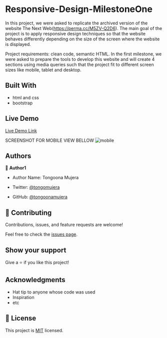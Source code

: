 # Responsive-Design-MilestoneOne

In this project, we were asked to replicate the archived version of the website The Next Web(https://perma.cc/M5ZV-Q2D6). The main goal of the project is to apply responsive design techniques so that the website behaves differently depending on the size of the screen where the website is displayed.

Project requirements: clean code, semantic HTML. In the first milestone, we were asked to prepare the tools to develop this website and will create 4 sections using media queries such that the project fit to different screen sizes like mobile, tablet and desktop.

## Built With

- html and css
- bootstrap 

## Live Demo

[Live Demo Link](https://tongoonamujera.github.io/Responsive-Design-MilestoneOne/)


SCREENSHOT FOR MOBILE VIEW BELLOW
![mobile](https://user-images.githubusercontent.com/69446259/109491401-32bd1b00-7a92-11eb-8f1c-294779639314.PNG)


## Authors

👤 **Author1**

- Author Name: Tongoona Mujera

- Twitter: [@tongomujera](https://twitter.com/tongomujera)

- GitHub: [@tongoonamujera](https://github.com/tongoonamujera)

## 🤝 Contributing

Contributions, issues, and feature requests are welcome!

Feel free to check the [issues page](issues/).

## Show your support

Give a ⭐️ if you like this project!

## Acknowledgments

- Hat tip to anyone whose code was used
- Inspiration
- etc

## 📝 License

This project is [MIT](lic.url) licensed.
